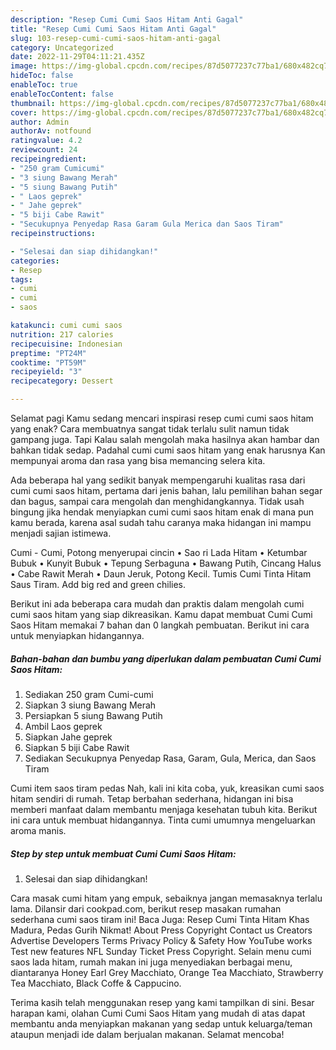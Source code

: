 ```yaml
---
description: "Resep Cumi Cumi Saos Hitam Anti Gagal"
title: "Resep Cumi Cumi Saos Hitam Anti Gagal"
slug: 103-resep-cumi-cumi-saos-hitam-anti-gagal
category: Uncategorized
date: 2022-11-29T04:11:21.435Z
image: https://img-global.cpcdn.com/recipes/87d5077237c77ba1/680x482cq70/cumi-cumi-saos-hitam-foto-resep-utama.jpg
hideToc: false
enableToc: true
enableTocContent: false
thumbnail: https://img-global.cpcdn.com/recipes/87d5077237c77ba1/680x482cq70/cumi-cumi-saos-hitam-foto-resep-utama.jpg
cover: https://img-global.cpcdn.com/recipes/87d5077237c77ba1/680x482cq70/cumi-cumi-saos-hitam-foto-resep-utama.jpg
author: Admin
authorAv: notfound
ratingvalue: 4.2
reviewcount: 24
recipeingredient:
- "250 gram Cumicumi"
- "3 siung Bawang Merah"
- "5 siung Bawang Putih"
- " Laos geprek"
- " Jahe geprek"
- "5 biji Cabe Rawit"
- "Secukupnya Penyedap Rasa Garam Gula Merica dan Saos Tiram"
recipeinstructions:

- "Selesai dan siap dihidangkan!"
categories:
- Resep
tags:
- cumi
- cumi
- saos

katakunci: cumi cumi saos 
nutrition: 217 calories
recipecuisine: Indonesian
preptime: "PT24M"
cooktime: "PT59M"
recipeyield: "3"
recipecategory: Dessert

---
```



Selamat pagi Kamu sedang mencari inspirasi resep cumi cumi saos hitam yang enak? Cara membuatnya sangat tidak terlalu sulit namun tidak gampang juga. Tapi Kalau salah mengolah maka hasilnya akan hambar dan bahkan tidak sedap. Padahal cumi cumi saos hitam yang enak harusnya Kan mempunyai aroma dan rasa yang bisa memancing selera kita.


Ada beberapa hal yang sedikit banyak mempengaruhi kualitas rasa dari cumi cumi saos hitam, pertama dari jenis bahan, lalu pemilihan bahan segar dan bagus, sampai cara mengolah dan menghidangkannya. Tidak usah bingung jika hendak menyiapkan cumi cumi saos hitam enak di mana pun kamu berada, karena asal sudah tahu caranya maka hidangan ini mampu menjadi sajian istimewa.

Cumi - Cumi, Potong menyerupai cincin • Sao ri Lada Hitam • Ketumbar Bubuk • Kunyit Bubuk • Tepung Serbaguna • Bawang Putih, Cincang Halus • Cabe Rawit Merah • Daun Jeruk, Potong Kecil. Tumis Cumi Tinta Hitam Saus Tiram. Add big red and green chilies.


Berikut ini ada beberapa cara mudah dan praktis dalam mengolah cumi cumi saos hitam yang siap dikreasikan. Kamu dapat membuat Cumi Cumi Saos Hitam memakai 7 bahan dan 0 langkah pembuatan. Berikut ini cara untuk menyiapkan hidangannya.

<!--inarticleads1-->

##### Bahan-bahan dan bumbu yang diperlukan dalam pembuatan Cumi Cumi Saos Hitam:

1. Sediakan 250 gram Cumi-cumi
1. Siapkan 3 siung Bawang Merah
1. Persiapkan 5 siung Bawang Putih
1. Ambil  Laos geprek
1. Siapkan  Jahe geprek
1. Siapkan 5 biji Cabe Rawit
1. Sediakan Secukupnya Penyedap Rasa, Garam, Gula, Merica, dan Saos Tiram


Cumi item saos tiram pedas Nah, kali ini kita coba, yuk, kreasikan cumi saos hitam sendiri di rumah. Tetap berbahan sederhana, hidangan ini bisa memberi manfaat dalam membantu menjaga kesehatan tubuh kita. Berikut ini cara untuk membuat hidangannya. Tinta cumi umumnya mengeluarkan aroma manis. 

<!--inarticleads2-->

##### Step by step untuk membuat Cumi Cumi Saos Hitam:


1. Selesai dan siap dihidangkan!

Cara masak cumi hitam yang empuk, sebaiknya jangan memasaknya terlalu lama. Dilansir dari cookpad.com, berikut resep masakan rumahan sederhana cumi saos tiram ini! Baca Juga: Resep Cumi Tinta Hitam Khas Madura, Pedas Gurih Nikmat! About Press Copyright Contact us Creators Advertise Developers Terms Privacy Policy &amp; Safety How YouTube works Test new features NFL Sunday Ticket Press Copyright. Selain menu cumi saos lada hitam, rumah makan ini juga menyediakan berbagai menu, diantaranya Honey Earl Grey Macchiato, Orange Tea Macchiato, Strawberry Tea Macchiato, Black Coffe &amp; Cappucino. 

Terima kasih telah menggunakan resep yang kami tampilkan di sini. Besar harapan kami, olahan Cumi Cumi Saos Hitam yang mudah di atas dapat membantu anda menyiapkan makanan yang sedap untuk keluarga/teman ataupun menjadi ide dalam berjualan makanan. Selamat mencoba!
